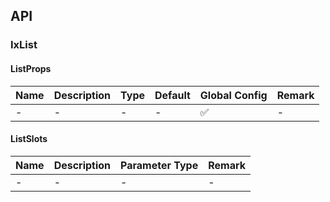 ## API

### IxList

#### ListProps

| Name | Description | Type | Default | Global Config | Remark |
| --- | --- | --- | --- | --- | --- |
| - | - | - | - | ✅ | - |

#### ListSlots

| Name | Description | Parameter Type | Remark |
| --- | --- | --- | --- |
| - | - | - | - |
